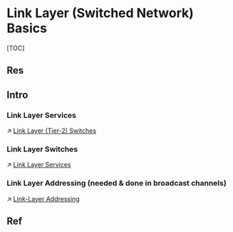 # Link Layer (Switched Network) Basics

[TOC]



## Res


## Intro
### Link Layer Services
↗ [Link Layer (Tier-2) Switches](Link%20Layer%20Network%20Devices/Link%20Layer%20(Tier-2)%20Switches/Link%20Layer%20(Tier-2)%20Switches.md)


### Link Layer Switches
↗ [Link Layer Services](Link%20Layer%20Services/Link%20Layer%20Services.md)


### Link Layer Addressing (needed & done in broadcast channels)
↗ [Link-Layer Addressing](Link-Layer%20Addressing.md)




## Ref

